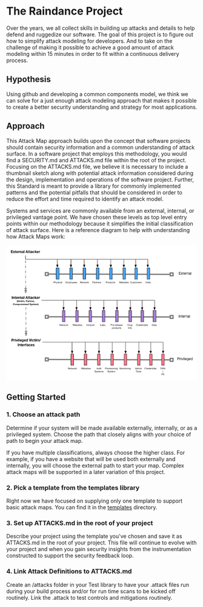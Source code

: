 # The Raindance Project

Over the years, we all collect skills in building up attacks and details to help defend and ruggedize our software.  The goal of this project is to figure out how to simplify attack modeling for developers.  And to take on the challenge of making it possible to achieve a good amount of attack modeling within 15 minutes in order to fit within a continuous delivery process. 

## Hypothesis

Using github and developing a common components model, we think we can solve for a just enough attack modeling approach that makes it possible to create a better security understanding and strategy for most applications.  

## Approach

This Attack Map approach builds upon the concept that software projects should contain security information and a common understanding of attack surface.  In a software project that employs this methodology, you would find a SECURITY.md and ATTACKS.md file within the root of the project.  Focusing on the ATTACKS.md file, we believe it is necessary to include a thumbnail sketch along with potential attack information considered during the design, implementation and operations of the software project.  Further, this Standard is meant to provide a library for commonly implemented patterns and the potential pitfalls that should be considered in order to reduce the effort and time required to identify an attack model.

Systems and services are commonly available from an external, internal, or privileged vantage point.  We have chosen these levels as top level entry points within our methodology because it simplifies the initial classification of attack surface.  Here is a reference diagram to help with understanding how Attack Maps work:

![Top-Level Attack Map](attack-maps.png)

## Getting Started

### 1. Choose an attack path

Determine if your system will be made available externally, internally, or as a privileged system.  Choose the path that closely aligns with your choice of path to begin your attack map.

If you have multiple classifications, always choose the higher class.  For example, if you have a website that will be used both externally and internally, you will choose the external path to start your map.  Complex attack maps will be supported in a later variation of this project.

### 2. Pick a template from the templates library

Right now we have focused on supplying only one template to support basic attack maps.  You can find it in the [templates](templates) directory.

### 3. Set up ATTACKS.md in the root of your project

Describe your project using the template you've chosen and save it as ATTACKS.md in the root of your project.  This file will continue to evolve with your project and when you gain security insights from the instrumentation constructed to support the security feedback loop.

### 4. Link Attack Definitions to ATTACKS.md

Create an /attacks folder in your Test library to have your .attack files run during your build process and/or for run time scans to be kicked off routinely.  Link the .attack to test controls and mitigations routinely.

